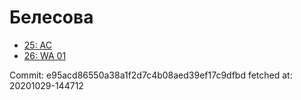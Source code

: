 # Белесова
- [25: AC](25.md)
- [26: WA 01](26.md)

Commit: e95acd86550a38a1f2d7c4b08aed39ef17c9dfbd
 fetched at: 20201029-144712
